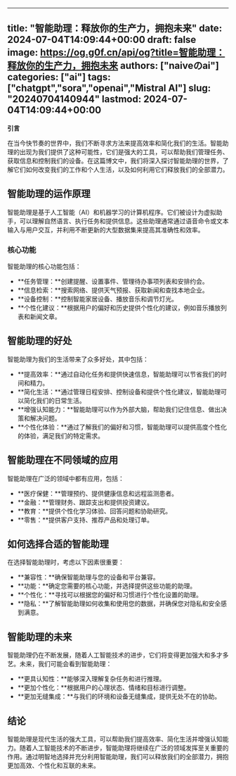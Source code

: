 
---
title: "智能助理：释放你的生产力，拥抱未来"
date: 2024-07-04T14:09:44+00:00
draft: false
image: https://og.g0f.cn/api/og?title=智能助理：释放你的生产力，拥抱未来
authors: ["naiveのai"]
categories: ["ai"]
tags: ["chatgpt","sora","openai","Mistral AI"]
slug: "20240704140944"
lastmod: 2024-07-04T14:09:44+00:00
---
**引言**

在当今快节奏的世界中，我们不断寻求方法来提高效率和简化我们的生活。智能助理的出现为我们提供了这种可能性，它们是强大的工具，可以帮助我们管理任务、获取信息和控制我们的设备。在这篇博文中，我们将深入探讨智能助理的世界，了解它们如何改变我们的工作和个人生活，以及如何利用它们释放我们的全部潜力。

## 智能助理的运作原理

智能助理是基于人工智能（AI）和机器学习的计算机程序。它们被设计为虚拟助手，可以理解自然语言、执行任务和提供信息。这些助理通常通过语音命令或文本输入与用户交互，并利用不断更新的大型数据集来提高其准确性和效率。

### 核心功能

智能助理的核心功能包括：

- **任务管理：**创建提醒、设置事件、管理待办事项列表和安排约会。
- **信息检索：**搜索网络、提供天气预报、获取新闻和查找本地企业。
- **设备控制：**控制智能家居设备、播放音乐和调节灯光。
- **个性化建议：**根据用户的偏好和历史提供个性化的建议，例如音乐播放列表和新闻文章。

## 智能助理的好处

智能助理为我们的生活带来了众多好处，其中包括：

- **提高效率：**通过自动化任务和提供快速信息，智能助理可以节省我们的时间和精力。
- **简化生活：**通过管理日程安排、控制设备和提供个性化建议，智能助理可以简化我们的日常生活。
- **增强认知能力：**智能助理可以作为外部大脑，帮助我们记住信息、做出决策和解决问题。
- **个性化体验：**通过了解我们的偏好和习惯，智能助理可以提供高度个性化的体验，满足我们的特定需求。

## 智能助理在不同领域的应用

智能助理在广泛的领域中都有应用，包括：

- **医疗保健：**管理预约、提供健康信息和远程监测患者。
- **金融：**管理财务、跟踪支出和提供投资建议。
- **教育：**提供个性化学习体验、回答问题和协助研究。
- **零售：**提供客户支持、推荐产品和处理订单。

## 如何选择合适的智能助理

在选择智能助理时，考虑以下因素很重要：

- **兼容性：**确保智能助理与您的设备和平台兼容。
- **功能：**确定您需要的核心功能，并选择提供这些功能的助理。
- **个性化：**寻找可以根据您的偏好和习惯进行个性化设置的助理。
- **隐私：**了解智能助理如何收集和使用您的数据，并确保您对隐私和安全感到满意。

## 智能助理的未来

智能助理仍在不断发展，随着人工智能技术的进步，它们将变得更加强大和多才多艺。未来，我们可能会看到智能助理：

- **更具认知性：**能够深入理解复杂任务和进行推理。
- **更加个性化：**根据用户的心理状态、情绪和目标进行调整。
- **更加无缝集成：**与我们的环境和设备无缝集成，提供无处不在的协助。

## 结论

智能助理是现代生活的强大工具，可以帮助我们提高效率、简化生活并增强认知能力。随着人工智能技术的不断进步，智能助理将继续在广泛的领域发挥至关重要的作用。通过明智地选择并充分利用智能助理，我们可以释放我们的全部潜力，拥抱更加高效、个性化和互联的未来。